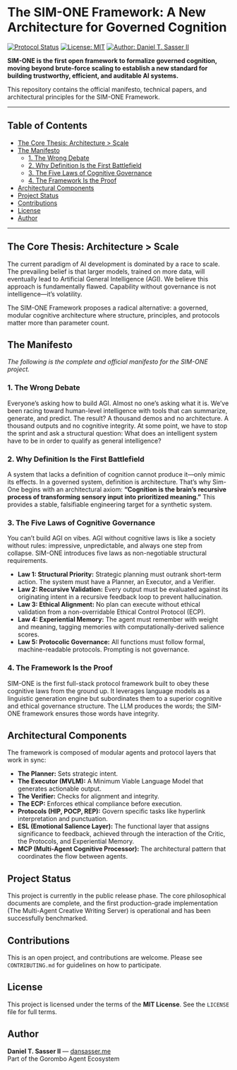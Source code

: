 # The SIM-ONE Framework: A New Architecture for Governed Cognition

[![Protocol Status](https://img.shields.io/badge/Status-v1.0-green.svg)](./)
[![License: MIT](https://img.shields.io/badge/License-MIT-yellow.svg)](./LICENSE)
[![Author: Daniel T. Sasser II](https://img.shields.io/badge/Author-Daniel_T._Sasser_II-orange.svg)](https://dansasser.me)

**SIM-ONE is the first open framework to formalize governed cognition, moving beyond brute-force scaling to establish a new standard for building trustworthy, efficient, and auditable AI systems.**

This repository contains the official manifesto, technical papers, and architectural principles for the SIM-ONE Framework.

---

## Table of Contents
- [The Core Thesis: Architecture > Scale](#the-core-thesis-architecture--scale)
- [The Manifesto](#the-manifesto)
  - [1. The Wrong Debate](#1-the-wrong-debate)
  - [2. Why Definition Is the First Battlefield](#2-why-definition-is-the-first-battlefield)
  - [3. The Five Laws of Cognitive Governance](#3-the-five-laws-of-cognitive-governance)
  - [4. The Framework Is the Proof](#4-the-framework-is-the-proof)
- [Architectural Components](#architectural-components)
- [Project Status](#project-status)
- [Contributions](#contributions)
- [License](#license)
- [Author](#author)

---

## The Core Thesis: Architecture > Scale

The current paradigm of AI development is dominated by a race to scale. The prevailing belief is that larger models, trained on more data, will eventually lead to Artificial General Intelligence (AGI). We believe this approach is fundamentally flawed. Capability without governance is not intelligence—it’s volatility.

The SIM-ONE Framework proposes a radical alternative: a governed, modular cognitive architecture where structure, principles, and protocols matter more than parameter count.

## The Manifesto

*The following is the complete and official manifesto for the SIM-ONE project.*

### 1. The Wrong Debate

Everyone’s asking how to build AGI. Almost no one’s asking what it is. We’ve been racing toward human-level intelligence with tools that can summarize, generate, and predict. The result? A thousand demos and no architecture. A thousand outputs and no cognitive integrity. At some point, we have to stop the sprint and ask a structural question: What does an intelligent system have to be in order to qualify as general intelligence?

### 2. Why Definition Is the First Battlefield

A system that lacks a definition of cognition cannot produce it—only mimic its effects. In a governed system, definition is architecture. That’s why Sim-One begins with an architectural axiom: **“Cognition is the brain’s recursive process of transforming sensory input into prioritized meaning.”** This provides a stable, falsifiable engineering target for a synthetic system.

### 3. The Five Laws of Cognitive Governance

You can’t build AGI on vibes. AGI without cognitive laws is like a society without rules: impressive, unpredictable, and always one step from collapse. SIM-ONE introduces five laws as non-negotiable structural requirements.

* **Law 1: Structural Priority:** Strategic planning must outrank short-term action. The system must have a Planner, an Executor, and a Verifier.
* **Law 2: Recursive Validation:** Every output must be evaluated against its originating intent in a recursive feedback loop to prevent hallucination.
* **Law 3: Ethical Alignment:** No plan can execute without ethical validation from a non-overridable Ethical Control Protocol (ECP).
* **Law 4: Experiential Memory:** The agent must remember with weight and meaning, tagging memories with computationally-derived salience scores.
* **Law 5: Protocolic Governance:** All functions must follow formal, machine-readable protocols. Prompting is not governance.

### 4. The Framework Is the Proof

SIM-ONE is the first full-stack protocol framework built to obey these cognitive laws from the ground up. It leverages language models as a linguistic generation engine but subordinates them to a superior cognitive and ethical governance structure. The LLM produces the words; the SIM-ONE framework ensures those words have integrity.

## Architectural Components

The framework is composed of modular agents and protocol layers that work in sync:

* **The Planner:** Sets strategic intent.
* **The Executor (MVLM):** A Minimum Viable Language Model that generates actionable output.
* **The Verifier:** Checks for alignment and integrity.
* **The ECP:** Enforces ethical compliance before execution.
* **Protocols (HIP, POCP, REP):** Govern specific tasks like hyperlink interpretation and punctuation.
* **ESL (Emotional Salience Layer):** The functional layer that assigns significance to feedback, achieved through the interaction of the Critic, the Protocols, and Experiential Memory.
* **MCP (Multi-Agent Cognitive Processor):** The architectural pattern that coordinates the flow between agents.

## Project Status

This project is currently in the public release phase. The core philosophical documents are complete, and the first production-grade implementation (The Multi-Agent Creative Writing Server) is operational and has been successfully benchmarked.

## Contributions

This is an open project, and contributions are welcome. Please see `CONTRIBUTING.md` for guidelines on how to participate.

## License

This project is licensed under the terms of the **MIT License**. See the `LICENSE` file for full terms.

## Author

**Daniel T. Sasser II** — [dansasser.me](https://dansasser.me)  
Part of the Gorombo Agent Ecosystem